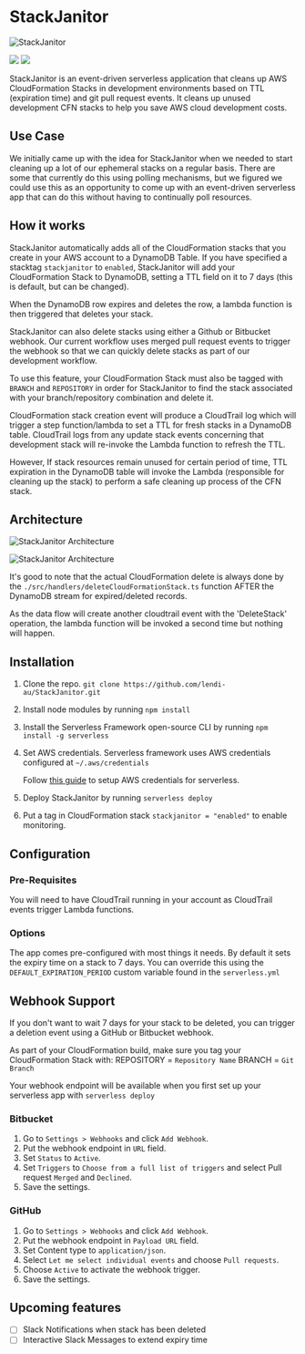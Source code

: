 # StackJanitor

![StackJanitor](https://i.imgur.com/XXdfuf9.png)

![](https://github.com/lendi-au/StackJanitor/workflows/Build/badge.svg)
![](https://github.com/lendi-au/StackJanitor/workflows/Release/badge.svg)

StackJanitor is an event-driven serverless application that cleans up AWS CloudFormation Stacks in development environments based on TTL (expiration time) and git pull request events. It cleans up unused development CFN stacks to help you save AWS cloud development costs.

## Use Case

We initially came up with the idea for StackJanitor when we needed to start cleaning up a lot of our ephemeral stacks on a regular basis. There are some that currently do this using polling mechanisms, but we figured we could use this as an opportunity to come up with an event-driven serverless app that can do this without having to continually poll resources.

## How it works

StackJanitor automatically adds all of the CloudFormation stacks that you create in your AWS account to a DynamoDB Table.
If you have specified a stacktag `stackjanitor` to `enabled`, StackJanitor will add your CloudFormation Stack to DynamoDB, setting a TTL field on it to 7 days (this is default, but can be changed).

When the DynamoDB row expires and deletes the row, a lambda function is then triggered that deletes your stack.

StackJanitor can also delete stacks using either a Github or Bitbucket webhook. Our current workflow uses merged pull request events to trigger the webhook so that we can quickly delete stacks as part of our development workflow.

To use this feature, your CloudFormation Stack must also be tagged with `BRANCH` and `REPOSITORY` in order for StackJanitor to find the stack associated with your branch/repository combination and delete it.

CloudFormation stack creation event will produce a CloudTrail log which will trigger a step function/lambda to set a TTL for fresh stacks in a DynamoDB table.
CloudTrail logs from any update stack events concerning that development stack will re-invoke the Lambda function to refresh the TTL.

However, If stack resources remain unused for certain period of time, TTL expiration in the DynamoDB table will invoke the Lambda (responsible for cleaning up the stack) to perform a safe cleaning up process of the CFN stack.

## Architecture

![StackJanitor Architecture](./img/StackJanitor.png "StackJanitor Architecture")

![StackJanitor Architecture](./img/StackJanitor-git.jpg "StackJanitor Architecture")

It's good to note that the actual CloudFormation delete is always done by the
`./src/handlers/deleteCloudFormationStack.ts` function AFTER the DynamoDB
stream for expired/deleted records.

As the data flow will create another cloudtrail event with the 'DeleteStack'
operation, the lambda function will be invoked a second time but nothing
will happen.

## Installation

1. Clone the repo.
   `git clone https://github.com/lendi-au/StackJanitor.git`
2. Install node modules by running `npm install`
3. Install the Serverless Framework open-source CLI by running `npm install -g serverless`
4. Set AWS credentials. Serverless framework uses AWS credentials configured at `~/.aws/credentials`

   Follow [this guide](https://serverless.com/framework/docs/providers/aws/guide/credentials/) to setup AWS credentials for serverless.

5. Deploy StackJanitor by running `serverless deploy`
6. Put a tag in CloudFormation stack `stackjanitor = "enabled"` to enable monitoring.

## Configuration

### Pre-Requisites

You will need to have CloudTrail running in your account as CloudTrail events trigger Lambda functions.

### Options

The app comes pre-configured with most things it needs. By default it sets the expiry time on a stack to 7 days.
You can override this using the `DEFAULT_EXPIRATION_PERIOD` custom variable found in the `serverless.yml`

## Webhook Support

If you don't want to wait 7 days for your stack to be deleted, you can trigger a deletion event using a GitHub or Bitbucket webhook.

As part of your CloudFormation build, make sure you tag your CloudFormation Stack with:
REPOSITORY = `Repository Name`
BRANCH = `Git Branch`

Your webhook endpoint will be available when you first set up your serverless app with `serverless deploy`

### Bitbucket

1. Go to `Settings > Webhooks` and click `Add Webhook`.
2. Put the webhook endpoint in `URL` field.
3. Set `Status` to `Active`.
4. Set `Triggers` to `Choose from a full list of triggers` and select Pull request `Merged` and `Declined`.
5. Save the settings.

### GitHub

1. Go to `Settings > Webhooks` and click `Add Webhook`.
2. Put the webhook endpoint in `Payload URL` field.
3. Set Content type to `application/json`.
4. Select `Let me select individual events` and choose `Pull requests`.
5. Choose `Active` to activate the webhook trigger.
6. Save the settings.

## Upcoming features

- [ ] Slack Notifications when stack has been deleted
- [ ] Interactive Slack Messages to extend expiry time
